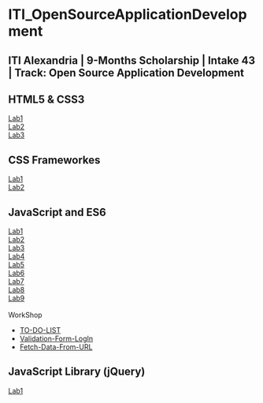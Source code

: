 # ITI_OpenSourceApplicationDevelopment
## ITI Alexandria | 9-Months Scholarship | Intake 43 | Track: Open Source Application Development

## HTML5 & CSS3 

[Lab1](https://hager-abd-el-galil.github.io/ITI_OpenSourceApplicationDevelopment/HTML5%20&%20CSS3/Lab1) <br/>
[Lab2](https://hager-abd-el-galil.github.io/ITI_OpenSourceApplicationDevelopment/HTML5%20&%20CSS3/Lab2) <br/>
[Lab3](https://hager-abd-el-galil.github.io/ITI_OpenSourceApplicationDevelopment/HTML5%20&%20CSS3/Lab3) <br/>

## CSS Frameworkes

[Lab1](https://hager-abd-el-galil.github.io/ITI_OpenSourceApplicationDevelopment/CSS%20Frameworks/Lab1) <br/>
[Lab2](https://hager-abd-el-galil.github.io/ITI_OpenSourceApplicationDevelopment/CSS%20Frameworks/Lab2) <br/>

## JavaScript and ES6

[Lab1](https://hager-abd-el-galil.github.io/ITI_OpenSourceApplicationDevelopment/JavaScript%20and%20ES6/Lab1) <br/>
[Lab2](https://hager-abd-el-galil.github.io/ITI_OpenSourceApplicationDevelopment/JavaScript%20and%20ES6/Lab2) <br/>
[Lab3](https://hager-abd-el-galil.github.io/ITI_OpenSourceApplicationDevelopment/JavaScript%20and%20ES6/Lab3) <br/>
[Lab4](https://hager-abd-el-galil.github.io/ITI_OpenSourceApplicationDevelopment/JavaScript%20and%20ES6/Lab4) <br/>
[Lab5](https://hager-abd-el-galil.github.io/ITI_OpenSourceApplicationDevelopment/JavaScript%20and%20ES6/Lab5) <br/>
[Lab6](https://hager-abd-el-galil.github.io/ITI_OpenSourceApplicationDevelopment/JavaScript%20and%20ES6/Lab6) <br/>
[Lab7](https://hager-abd-el-galil.github.io/ITI_OpenSourceApplicationDevelopment/JavaScript%20and%20ES6/Lab7) <br/>
[Lab8](https://hager-abd-el-galil.github.io/ITI_OpenSourceApplicationDevelopment/JavaScript%20and%20ES6/Lab8) <br/>
[Lab9](https://hager-abd-el-galil.github.io/ITI_OpenSourceApplicationDevelopment/JavaScript%20and%20ES6/Lab9) <br/>
<br/>
WorkShop
- [TO-DO-LIST](https://hager-abd-el-galil.github.io/ITI_OpenSourceApplicationDevelopment/JavaScript%20and%20ES6/WorkShop/TO%20DO%20LIST) <br/>
- [Validation-Form-LogIn](https://hager-abd-el-galil.github.io/ITI_OpenSourceApplicationDevelopment/JavaScript%20and%20ES6/WorkShop/Simple%20Form%20LogIn) <br/>
- [Fetch-Data-From-URL](https://hager-abd-el-galil.github.io/ITI_OpenSourceApplicationDevelopment/JavaScript%20and%20ES6/WorkShop/Fetch%20Data) <br/>

## JavaScript Library (jQuery)

[Lab1](https://hager-abd-el-galil.github.io/ITI_OpenSourceApplicationDevelopment/JavaScript%20Library%20(jQuery)/Lab1) <br/>
